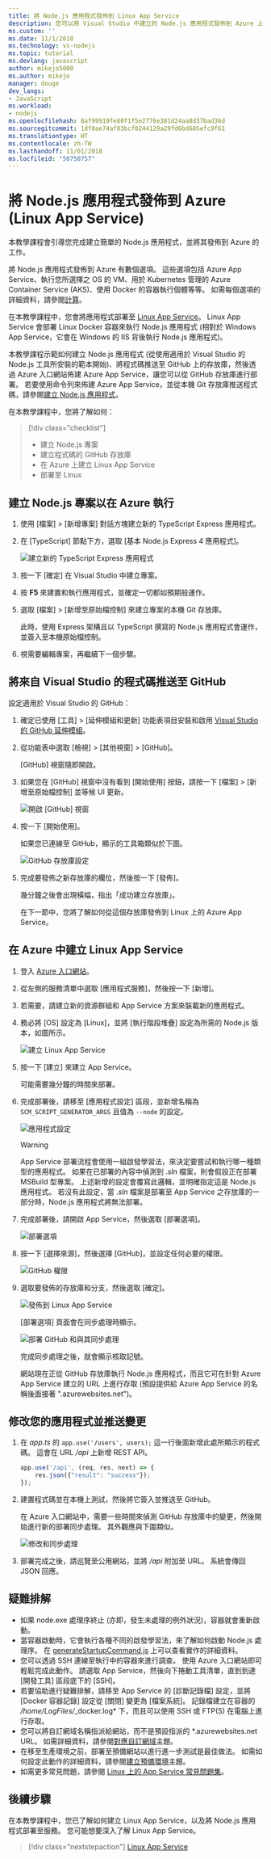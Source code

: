 ```yaml
---
title: 將 Node.js 應用程式發佈到 Linux App Service
description: 您可以將 Visual Studio 中建立的 Node.js 應用程式發佈到 Azure 上的 Linux App Service
ms.custom: ''
ms.date: 11/1/2018
ms.technology: vs-nodejs
ms.topic: tutorial
ms.devlang: javascript
author: mikejo5000
ms.author: mikejo
manager: douge
dev_langs:
- JavaScript
ms.workload:
- nodejs
ms.openlocfilehash: 8af99919fe80f1f5e2776e381d24aa8d37bad36d
ms.sourcegitcommit: 1df0ae74af03bcf0244129a29fd6bd605efc9f61
ms.translationtype: HT
ms.contentlocale: zh-TW
ms.lasthandoff: 11/01/2018
ms.locfileid: "50750757"
---
```

# <a name="publish-a-nodejs-application-to-azure-linux-app-service"></a>將 Node.js 應用程式發佈到 Azure (Linux App Service)

本教學課程會引導您完成建立簡單的 Node.js 應用程式，並將其發佈到 Azure 的工作。

將 Node.js 應用程式發佈到 Azure 有數個選項。 這些選項包括 Azure App Service、執行您所選擇之 OS 的 VM、用於 Kubernetes 管理的 Azure Container Service (AKS)、使用 Docker 的容器執行個體等等。 如需每個選項的詳細資料，請參閱[計算](https://azure.microsoft.com/product-categories/compute/)。

在本教學課程中，您會將應用程式部署至 [Linux App Service](/azure/app-service/containers/app-service-linux-intro)。
Linux App Service 會部署 Linux Docker 容器來執行 Node.js 應用程式 (相對於 Windows App Service，它會在 Windows 的 IIS 背後執行 Node.js 應用程式)。

本教學課程示範如何建立 Node.js 應用程式 (從使用適用於 Visual Studio 的 Node.js 工具所安裝的範本開始)、將程式碼推送至 GitHub 上的存放庫，然後透過 Azure 入口網站佈建 Azure App Service，讓您可以從 GitHub 存放庫進行部署。 若要使用命令列來佈建 Azure App Service，並從本機 Git 存放庫推送程式碼，請參閱[建立 Node.js 應用程式](/azure/app-service/containers/quickstart-nodejs)。

在本教學課程中，您將了解如何：
> [!div class="checklist"]
> * 建立 Node.js 專案
> * 建立程式碼的 GitHub 存放庫
> * 在 Azure 上建立 Linux App Service
> * 部署至 Linux

## <a name="create-a-nodejs-project-to-run-in-azure"></a>建立 Node.js 專案以在 Azure 執行

1. 使用 [檔案] > [新增專案] 對話方塊建立新的 TypeScript Express 應用程式。

1. 在 [TypeScript] 節點下方，選取 [基本 Node.js Express 4 應用程式]。

    ![建立新的 TypeScript Express 應用程式](../javascript/media/azure-ts-express-app.png)

1. 按一下 [確定] 在 Visual Studio 中建立專案。

1. 按 **F5** 來建置和執行應用程式，並確定一切都如預期般運作。

1. 選取 [檔案] > [新增至原始檔控制] 來建立專案的本機 Git 存放庫。

    此時，使用 Express 架構且以 TypeScript 撰寫的 Node.js 應用程式會運作，並簽入至本機原始檔控制。

1. 視需要編輯專案，再繼續下一個步驟。

## <a name="push-code-from-visual-studio-to-github"></a>將來自 Visual Studio 的程式碼推送至 GitHub

設定適用於 Visual Studio 的 GitHub：

1. 確定已使用 [工具] > [延伸模組和更新] 功能表項目安裝和啟用 [Visual Studio 的 GitHub 延伸模組](https://visualstudio.github.com/)。

2. 從功能表中選取 [檢視] > [其他視窗] > [GitHub]。

    [GitHub] 視窗隨即開啟。

3. 如果您在 [GitHub] 視窗中沒有看到 [開始使用] 按鈕，請按一下 [檔案] > [新增至原始檔控制] 並等候 UI 更新。

    ![開啟 [GitHub] 視窗](../javascript/media/azure-github-get-started.png)

4. 按一下 [開始使用]。

    如果您已連線至 GitHub，顯示的工具箱類似於下圖。

    ![GitHub 存放庫設定](../javascript/media/azure-github-publish.png)

5. 完成要發佈之新存放庫的欄位，然後按一下 [發佈]。

    幾分鐘之後會出現橫幅，指出「成功建立存放庫」。

    在下一節中，您將了解如何從這個存放庫發佈到 Linux 上的 Azure App Service。

## <a name="create-a-linux-app-service-in-azure"></a>在 Azure 中建立 Linux App Service

1. 登入 [Azure 入口網站](https://portal.azure.com)。

2. 從左側的服務清單中選取 [應用程式服務]，然後按一下 [新增]。

3. 若需要，請建立新的資源群組和 App Service 方案來裝載新的應用程式。

4. 務必將 [OS] 設定為 [Linux]，並將 [執行階段堆疊] 設定為所需的 Node.js 版本，如圖所示。

    ![建立 Linux App Service](../javascript/media/azure-create-appservice-annotated.png)

5. 按一下 [建立] 來建立 App Service。

    可能需要幾分鐘的時間來部署。

6. 完成部署後，請移至 [應用程式設定] 區段，並新增名稱為 `SCM_SCRIPT_GENERATOR_ARGS` 且值為 `--node` 的設定。

    ![應用程式設定](../javascript/media/azure-script-generator-args.png)

    > [!WARNING]
    > App Service 部署流程會使用一組啟發學習法，來決定要嘗試和執行哪一種類型的應用程式。 如果在已部署的內容中偵測到 .*sln* 檔案，則會假設正在部署 MSBuild 型專案。 上述新增的設定會覆寫此邏輯，並明確指定這是 Node.js 應用程式。 若沒有此設定，當 .*sln* 檔案是部署至 App Service 之存放庫的一部分時，Node.js 應用程式將無法部署。

7. 完成部署後，請開啟 App Service，然後選取 [部署選項]。

    ![部署選項](../javascript/media/azure-deployment-options.png)

8. 按一下 [選擇來源]，然後選擇 [GitHub]，並設定任何必要的權限。

    ![GitHub 權限](../javascript/media/azure-choose-source.png)

9. 選取要發佈的存放庫和分支，然後選取 [確定]。

    ![發佈到 Linux App Service](../javascript/media/azure-repo-and-branch.png)

    [部署選項] 頁面會在同步處理時顯示。

    ![部署 GitHub 和與其同步處理](../javascript/media/azure-deployment-options-sync.png)

    完成同步處理之後，就會顯示核取記號。

    網站現在正從 GitHub 存放庫執行 Node.js 應用程式，而且它可在針對 Azure App Service 建立的 URL 上進行存取 (預設提供給 Azure App Service 的名稱後面接著 ".azurewebsites.net")。

## <a name="modify-your-app-and-push-changes"></a>修改您的應用程式並推送變更

1. 在 *app.ts* 的 `app.use('/users', users);` 這一行後面新增此處所顯示的程式碼。 這會在 URL */api* 上新增 REST API。

    ```typescript
    app.use('/api', (req, res, next) => {
        res.json({"result": "success"});
    });
    ```

2. 建置程式碼並在本機上測試，然後將它簽入並推送至 GitHub。

    在 Azure 入口網站中，需要一些時間來偵測 GitHub 存放庫中的變更，然後開始進行新的部署同步處理。 其外觀應與下圖類似。

    ![修改和同步處理](../javascript/media/azure-changes-detected.png)

3. 部署完成之後，請巡覽至公用網站，並將 */api* 附加至 URL。 系統會傳回 JSON 回應。

## <a name="troubleshooting"></a>疑難排解

* 如果 node.exe 處理序終止 (亦即，發生未處理的例外狀況)，容器就會重新啟動。
* 當容器啟動時，它會執行各種不同的啟發學習法，來了解如何啟動 Node.js 處理序。 在 [generateStartupCommand.js](https://github.com/Azure-App-Service/node/blob/master/8.9.4/startup/generateStartupCommand.js) 上可以查看實作的詳細資料。
* 您可以透過 SSH 連線至執行中的容器來進行調查。 使用 Azure 入口網站即可輕鬆完成此動作。 請選取 App Service，然後向下捲動工具清單，直到到達 [開發工具] 區段底下的 [SSH]。
* 若要協助進行疑難排解，請移至 App Service 的 [診斷記錄檔] 設定，並將 [Docker 容器記錄] 設定從 [關閉] 變更為 [檔案系統]。 記錄檔建立在容器的 */home/LogFiles/*_docker.log* 下，而且可以使用 SSH 或 FTP(S) 在電腦上進行存取。
* 您可以將自訂網域名稱指派給網站，而不是預設指派的 *.azurewebsites.net URL。 如需詳細資料，請參閱[對應自訂網域](/azure/app-service/app-service-web-tutorial-custom-domain)主題。
* 在移至生產環境之前，部署至預備網站以進行進一步測試是最佳做法。 如需如何設定此動作的詳細資料，請參閱[建立預備環境](/azure/app-service/web-sites-staged-publishing)主題。
* 如需更多常見問題，請參閱 [Linux 上的 App Service 常見問題集](/azure/app-service/containers/app-service-linux-faq)。

## <a name="next-steps"></a>後續步驟

在本教學課程中，您已了解如何建立 Linux App Service，以及將 Node.js 應用程式部署至服務。 您可能想要深入了解 Linux App Service。

> [!div class="nextstepaction"]
> [Linux App Service](/azure/app-service/containers/app-service-linux-intro)
